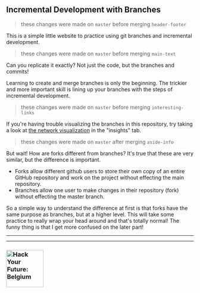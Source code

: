 ## Incremental Development with Branches

> these changes were made on ```master``` before merging ```header-footer```

This is a simple little website to practice using git branches and incremental development.

> these changes were made on ```master``` before merging ```main-text```

Can you replicate it exactly?  Not just the code, but the branches and commits!

Learning to create and merge branches is only the beginning.  The trickier and more important skill is lining up your branches with the steps of incremental development.

> these changes were made on ```master``` before merging ```interesting-links```

If you're having trouble visualizing the branches in this repository, try taking a look at [the network visualization](https://help.github.com/en/articles/viewing-a-repositorys-network) in the "insights" tab.

> these changes were made on ```master``` after merging ```aside-info```

But wait!  How are forks different from branches?  It's true that these are very similar, but the difference is important.
* Forks allow different github users to store their own copy of an entire GitHub repository and work on the project without effecting the main repository.
* Branches allow one user to make changes in their repository (fork) without effecting the master branch.

So a simple way to understand the difference at first is that forks have the same purpose as branches, but at a higher level.  This will take some practice to really wrap your head around and that's totally normal! The funny thing is that I get more confused on the later part!


---
---
### <a href="https://hackyourfuture.be" target="_blank"><img src="https://user-images.githubusercontent.com/18554853/63941625-4c7c3d00-ca6c-11e9-9a76-8d5e3632fe70.jpg" width="100" height="100" alt="Hack Your Future: Belgium"></img></a>
